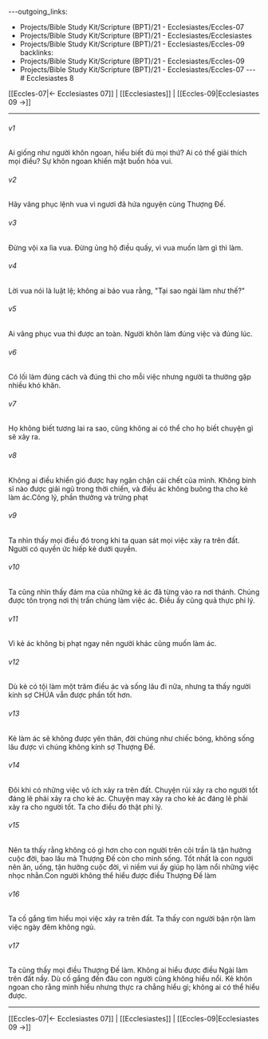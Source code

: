 ---outgoing_links:
  - Projects/Bible Study Kit/Scripture (BPT)/21 - Ecclesiastes/Eccles-07
  - Projects/Bible Study Kit/Scripture (BPT)/21 - Ecclesiastes/Ecclesiastes
  - Projects/Bible Study Kit/Scripture (BPT)/21 - Ecclesiastes/Eccles-09
backlinks:
  - Projects/Bible Study Kit/Scripture (BPT)/21 - Ecclesiastes/Eccles-09
  - Projects/Bible Study Kit/Scripture (BPT)/21 - Ecclesiastes/Eccles-07
---# Ecclesiastes 8

[[Eccles-07|← Ecclesiastes 07]] | [[Ecclesiastes]] | [[Eccles-09|Ecclesiastes 09 →]]
***



###### v1 
Ai giống như người khôn ngoan, hiểu biết đủ mọi thứ? Ai có thể giải thích mọi điều? Sự khôn ngoan khiến mặt buồn hóa vui. 

###### v2 
Hãy vâng phục lệnh vua vì ngươi đã hứa nguyện cùng Thượng Đế. 

###### v3 
Đừng vội xa lìa vua. Đừng ủng hộ điều quấy, vì vua muốn làm gì thì làm. 

###### v4 
Lời vua nói là luật lệ; không ai bảo vua rằng, "Tại sao ngài làm như thế?" 

###### v5 
Ai vâng phục vua thì được an toàn. Người khôn làm đúng việc và đúng lúc. 

###### v6 
Có lối làm đúng cách và đúng thì cho mỗi việc nhưng người ta thường gặp nhiều khó khăn. 

###### v7 
Họ không biết tương lai ra sao, cũng không ai có thể cho họ biết chuyện gì sẽ xảy ra. 

###### v8 
Không ai điều khiển gió được hay ngăn chận cái chết của mình. Không binh sĩ nào được giải ngũ trong thời chiến, và điều ác không buông tha cho kẻ làm ác.Công lý, phần thưởng và trừng phạt 

###### v9 
Ta nhìn thấy mọi điều đó trong khi ta quan sát mọi việc xảy ra trên đất. Người có quyền ức hiếp kẻ dưới quyền. 

###### v10 
Ta cũng nhìn thấy đám ma của những kẻ ác đã từng vào ra nơi thánh. Chúng được tôn trọng nơi thị trấn chúng làm việc ác. Điều ấy cũng quả thực phi lý. 

###### v11 
Vì kẻ ác không bị phạt ngay nên người khác cũng muốn làm ác. 

###### v12 
Dù kẻ có tội làm một trăm điều ác và sống lâu đi nữa, nhưng ta thấy người kính sợ CHÚA vẫn được phần tốt hơn. 

###### v13 
Kẻ làm ác sẽ không được yên thân, đời chúng như chiếc bóng, không sống lâu được vì chúng không kính sợ Thượng Đế. 

###### v14 
Đôi khi có những việc vô ích xảy ra trên đất. Chuyện rủi xảy ra cho người tốt đáng lẽ phải xảy ra cho kẻ ác. Chuyện may xảy ra cho kẻ ác đáng lẽ phải xảy ra cho người tốt. Ta cho điều đó thật phi lý. 

###### v15 
Nên ta thấy rằng không có gì hơn cho con người trên cõi trần là tận hưởng cuộc đời, bao lâu mà Thượng Đế còn cho mình sống. Tốt nhất là con người nên ăn, uống, tận hưởng cuộc đời, vì niềm vui ấy giúp họ làm nổi những việc nhọc nhằn.Con người không thể hiểu được điều Thượng Đế làm 

###### v16 
Ta cố gắng tìm hiểu mọi việc xảy ra trên đất. Ta thấy con người bận rộn làm việc ngày đêm không ngủ. 

###### v17 
Ta cũng thấy mọi điều Thượng Đế làm. Không ai hiểu được điều Ngài làm trên đất nầy. Dù cố gắng đến đâu con người cũng không hiểu nổi. Kẻ khôn ngoan cho rằng mình hiểu nhưng thực ra chẳng hiểu gì; không ai có thể hiểu được.

***
[[Eccles-07|← Ecclesiastes 07]] | [[Ecclesiastes]] | [[Eccles-09|Ecclesiastes 09 →]]
